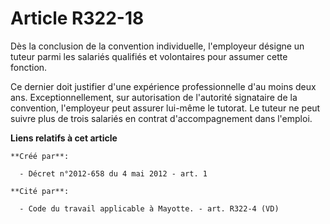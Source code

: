 # Article R322-18

Dès la conclusion de la convention individuelle, l'employeur désigne un  tuteur parmi les salariés qualifiés et volontaires
pour assumer cette  fonction. 

Ce dernier doit justifier d'une  expérience professionnelle d'au moins deux ans. Exceptionnellement, sur  autorisation de
l'autorité signataire de la convention, l'employeur peut  assurer lui-même le tutorat. Le tuteur ne peut suivre plus de trois
salariés en contrat d'accompagnement dans l'emploi.

**Liens relatifs à cet article**

	**Créé par**:

	  - Décret n°2012-658 du 4 mai 2012 - art. 1

	**Cité par**:

	  - Code du travail applicable à Mayotte. - art. R322-4 (VD)
